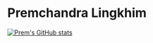 # Premchandra Lingkhim
[![Prem's GitHub stats](https://github-readme-stats.vercel.app/api?username=Prembooo)](https://github-readme-stats.vercel.app/api?username=Prembooo&show_icons=true&theme=radical)
